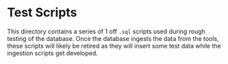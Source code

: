 # Test Scripts

This directory contains a series of 1 off `.sql` scripts used during rough testing of the database. Once the database ingests the data from the tools, these scripts will likely be retired as they will insert some test data while the ingestion scripts get developed.